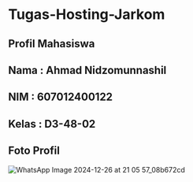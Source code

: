 # Tugas-Hosting-Jarkom

## Profil Mahasiswa
## Nama : Ahmad Nidzomunnashil 
## NIM : 607012400122
## Kelas : D3-48-02

## Foto Profil
![WhatsApp Image 2024-12-26 at 21 05 57_08b672cd](https://github.com/user-attachments/assets/66c1e6ab-8099-4499-9980-a5c3d97a2f8a)
